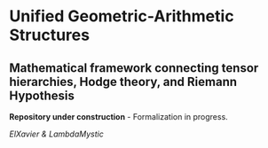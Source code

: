 # Unified Geometric-Arithmetic Structures

## Mathematical framework connecting tensor hierarchies, Hodge theory, and Riemann Hypothesis

**Repository under construction** - Formalization in progress.

*ElXavier & LambdaMystic*
